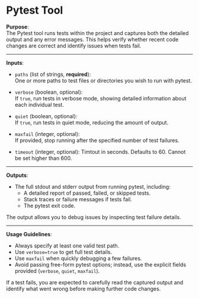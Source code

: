 # Pytest Tool

**Purpose**:  
The Pytest tool runs tests within the project and captures both the detailed output and any error messages. This helps verify whether recent code changes are correct and identify issues when tests fail.

---

**Inputs**:

- `paths` (list of strings, **required**):  
  One or more paths to test files or directories you wish to run with pytest.

- `verbose` (boolean, optional):  
  If `true`, run tests in verbose mode, showing detailed information about each individual test.

- `quiet` (boolean, optional):  
  If `true`, run tests in quiet mode, reducing the amount of output.

- `maxfail` (integer, optional):  
  If provided, stop running after the specified number of test failures.

- `timeout` (integer, optional):
  Timtout in seconds. Defaults to 60. Cannot be set higher than 600.

---

**Outputs**:

- The full stdout and stderr output from running pytest, including:
  - A detailed report of passed, failed, or skipped tests.
  - Stack traces or failure messages if tests fail.
  - The pytest exit code.

The output allows you to debug issues by inspecting test failure details.

---

**Usage Guidelines**:

- Always specify at least one valid test path.
- Use `verbose=true` to get full test details.
- Use `maxfail` when quickly debugging a few failures.
- Avoid passing free-form pytest options; instead, use the explicit fields provided (`verbose`, `quiet`, `maxfail`).

If a test fails, you are expected to carefully read the captured output and identify what went wrong before making further code changes.
